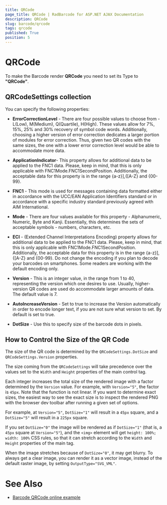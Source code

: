 ```yaml
---
title: QRCode
page_title: QRCode | RadBarcode for ASP.NET AJAX Documentation
description: QRCode
slug: barcode/qrcode
tags: qrcode
published: True
position: 5
---
```


# QRCode


To make the Barcode render **QRCode** you need to set its Type to **"QRCode"**.

## QRCodeSettings collection

You can specify the following properties:

* **ErrorCorrectionLevel** - There are four possible values to choose	from - L(Low), M(Medium), Q(Quartile), H(High). These values allow for 7%, 15%,	25% and 30% recovery of symbol code words. Additionally, choosing a higher version	of error correction dedicates a larger portion of modules for error correction.	Thus, given two QR codes with the same sizes, the one with a lower error correction	level would be able to accommodate more data.

* **ApplicationIndicator**- This property allows for additional data	to be applied to the FNC1 data. Please, keep in mind, that this is only applicable	with FNC1Mode.FNC1SecondPosition. Additionally, the acceptable data for this property	is in the range {a-z}],{[A-Z} and {00-99}.

* **FNC1** - This mode is used for messages containing data formatted	either in accordance with the UCC/EAN Application Identifiers standard or in accordance	with a specific industry standard previously agreed with AIM International.

* **Mode** - There are four values available for this property - Alphanumeric,	Numeric, Byte and Kanji. Essentially, this determines the sets of acceptable symbols	- numbers, characters, etc.

* **ECI** - (Extended Channel Interpretations Encoding) property allows	for additional data to be applied to the FNC1 data. Please, keep in mind, that this	is only applicable with FNC1Mode.FNC1SecondPosition. Additionally, the acceptable	data for this property is in the range {a-z}],{[A-Z} and {00-99}. Do not change	the encoding if you plan to decode your barcodes on smartphones. Some readers are	working with the default encoding only.

* **Version** - This is an integer value, in the range from 1 to 40,	representing the version which one desires to use. Usually, higher-version QR codes	are used do accommodate larger amounts of data. The default value is 7.

* **AutoIncreaseVersion** - Set to true to increase the Version automatically in order to encode longer text, if you are not sure what version to set. By default is set to true.

* **DotSize** - Use this to specify size of the barcode dots in pixels.

## How to Control the Size of the QR Code

The size of the QR code is determined by the `QRCodeSettings.DotSize` and `QRCodeSettings.Version` properties. 

The size coming from the `QRCodeSettings` will take precedence over the values set to the `Width` and `Height` properties of the main control tag.

Each integer increases the total size of the rendered image with a factor determined by the `Version` value. For example, with `Version="5"`, the factor is `45px`. Note that the function is not linear. If you want to determine exact sizes, the easiest way to see the exact size is to inspect the rendered PNG with the browser dev toolbar after running a given set of options.

For example, at `Version="5"`, `DotSize="1"` will result in a `45px` square, and a `DotSize="5"` will result in a `225px` square.

If you set `DotSize="0"` the image will be rendered as if `DotSize="1"` (that is, a `45px` square at `Version="5"`), and the `<img>` element will get `height: 100%; width: 100%` CSS rules, so that it can stretch according to the `Width` and `Height` properties of the main tag.

When the image stretches because of `DotSize="0"`, it may get blurry. To always get a clear image, you can render it as a vector image, instead of the default raster image, by setting `OutputType="SVG_VML"`.

# See Also

 * [Barcode QRCode online example](http://demos.telerik.com/aspnet-ajax/barcode/examples/qrcode/defaultcs.aspx)

